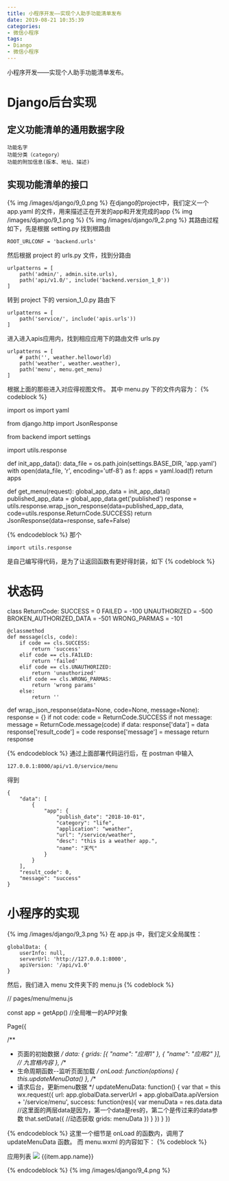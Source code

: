 ```yaml
---
title: 小程序开发——实现个人助手功能清单发布
date: 2019-08-21 10:35:39
categories:
- 微信小程序
tags:
- Diango
- 微信小程序
---
```

小程序开发——实现个人助手功能清单发布。
<!-- more -->
# Django后台实现
## 定义功能清单的通用数据字段

	功能名字
	功能分类（category）
	功能的附加信息(版本、地址、描述)
	
## 实现功能清单的接口
{% img /images/django/9_0.png %}
在django的project中，我们定义一个 app.yaml 的文件，用来描述正在开发的app和开发完成的app
{% img /images/django/9_1.png %}
{% img /images/django/9_2.png %}
其路由过程如下，先是根据 setting.py 找到根路由

	ROOT_URLCONF = 'backend.urls'
	
然后根据 project 的 urls.py 文件，找到分路由

	urlpatterns = [
		path('admin/', admin.site.urls),
		path('api/v1.0/', include('backend.version_1_0'))
	]
	
转到 project 下的 version_1_0.py 路由下

	urlpatterns = [
		path('service/', include('apis.urls'))
	]

进入进入apis应用内，找到相应应用下的路由文件 urls.py

	urlpatterns = [
		# path('', weather.helloworld)
		path('weather', weather.weather),
		path('menu', menu.get_menu)
	]

根据上面的那些进入对应得视图文件。
其中 menu.py 下的文件内容为：
{% codeblock %}

import os
import yaml

from django.http import JsonResponse

from backend import settings

import utils.response


def init_app_data():
    data_file = os.path.join(settings.BASE_DIR, 'app.yaml')
    with open(data_file, 'r', encoding='utf-8') as f:
        apps = yaml.load(f)
        return apps


def get_menu(request):
    global_app_data = init_app_data()
    published_app_data = global_app_data.get('published')
    response = utils.response.wrap_json_response(data=published_app_data,
                                                 code=utils.response.ReturnCode.SUCCESS)
    return JsonResponse(data=response, safe=False)

{% endcodeblock %}
那个

	import utils.response
	
是自己编写得代码，是为了让返回函数有更好得封装，如下
{% codeblock %}

# 状态码
class ReturnCode:
    SUCCESS = 0
    FAILED = -100
    UNAUTHORIZED = -500
    BROKEN_AUTHORIZED_DATA = -501
    WRONG_PARMAS = -101

    @classmethod
    def message(cls, code):
        if code == cls.SUCCESS:
            return 'success'
        elif code == cls.FAILED:
            return 'failed'
        elif code == cls.UNAUTHORIZED:
            return 'unauthorized'
        elif code == cls.WRONG_PARMAS:
            return 'wrong params'
        else:
            return ''


def wrap_json_response(data=None, code=None, message=None):
    response = {}
    if not code:
        code = ReturnCode.SUCCESS
    if not message:
        message = ReturnCode.message(code)
    if data:
        response['data'] = data
    response['result_code'] = code
    response['message'] = message
    return response

{% endcodeblock %}
通过上面部署代码运行后，在 postman 中输入

	127.0.0.1:8000/api/v1.0/service/menu
	
得到

	{
		"data": [
			{
				"app": {
					"publish_date": "2018-10-01",
					"category": "life",
					"application": "weather",
					"url": "/service/weather",
					"desc": "this is a weather app.",
					"name": "天气"
				}
			}
		],
		"result_code": 0,
		"message": "success"
	}
	

# 小程序的实现
{% img /images/django/9_3.png %}
在 app.js 中，我们定义全局属性：

	globalData: {
		userInfo: null,
		serverUrl: 'http://127.0.0.1:8000',
		apiVersion: '/api/v1.0'
	}

然后，我们进入 menu 文件夹下的 menu.js
{% codeblock %}

// pages/menu/menu.js

const app = getApp() //全局唯一的APP对象

Page({

  /**
   * 页面的初始数据
   */
  data: {
    grids: [{
      "name": "应用1"
    }, {
      "name": "应用2"
    }], // 九宫格内容
  },
    /**
   * 生命周期函数--监听页面加载
   */
  onLoad: function(options) {
    this.updateMenuData()
  },
  /**
   * 请求后台，更新menu数据
   */
  updateMenuData: function() {
    var that = this
    wx.request({
      url: app.globalData.serverUrl + app.globalData.apiVersion + '/service/menu',
      success: function(res){
        var menuData = res.data.data //这里面的两层data是因为，第一个data是res的，第二个是传过来的data参数
        that.setData({  //动态获取
          grids: menuData
        })
      }
    })
  }
})

{% endcodeblock %}
这里一个细节是 onLoad 的函数内，调用了 updateMenuData 函数。
而 menu.wxml 的内容如下：
{% codeblock %}

<!--pages/menu/menu.wxml-->
<view class="page">
  <view class="page__hd">
    <view class="weui-panel__hd">应用列表</view>
  </view>
  <view class="page__bd">
    <view class="weui-grids">
      <block wx:for="{{grids}}" wx:key="*this">
        <navigator url="" class="weui-grid" hover-class="weui-grid_active" data-index='{{index}}' bindtap='onNavigatorTap'>
          <image class="weui-grid__icon" src="../../../resources/icons/cube.svg" />
          <!-- <view class="weui-grid__label">{{item.name}}</view> -->
          <!-- 如果不是动态数据，应该没有app这个数据的，但是，由于获取动态数据，那么我们加上app -->
          <view class="weui-grid__label">{{item.app.name}}</view>
        </navigator>
      </block>
    </view>
  </view>
</view>

{% endcodeblock %}
{% img /images/django/9_4.png %}







